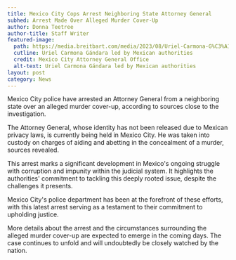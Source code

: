 ```yaml
---
title: Mexico City Cops Arrest Neighboring State Attorney General
subhed: Arrest Made Over Alleged Murder Cover-Up
author: Donna Teetree
author-title: Staff Writer
featured-image: 
  path: https://media.breitbart.com/media/2023/08/Uriel-Carmona-G%C3%A1ndara-arrested-in-Mexico-City-1-640x480.jpg
  cutline: Uriel Carmona Gándara led by Mexican authorities
  credit: Mexico City Attorney General Office
  alt-text: Uriel Carmona Gándara led by Mexican authorities
layout: post
category: News
---
```


Mexico City police have arrested an Attorney General from a neighboring state over an alleged murder cover-up, according to sources close to the investigation.

The Attorney General, whose identity has not been released due to Mexican privacy laws, is currently being held in Mexico City. He was taken into custody on charges of aiding and abetting in the concealment of a murder, sources revealed.

This arrest marks a significant development in Mexico's ongoing struggle with corruption and impunity within the judicial system. It highlights the authorities' commitment to tackling this deeply rooted issue, despite the challenges it presents.

Mexico City's police department has been at the forefront of these efforts, with this latest arrest serving as a testament to their commitment to upholding justice.

More details about the arrest and the circumstances surrounding the alleged murder cover-up are expected to emerge in the coming days. The case continues to unfold and will undoubtedly be closely watched by the nation.

